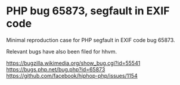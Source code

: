PHP bug 65873, segfault in EXIF code
======

Minimal reproduction case for PHP segfault in EXIF code bug 65873.

Relevant bugs have also been filed for hhvm.

https://bugzilla.wikimedia.org/show_bug.cgi?id=55541
https://bugs.php.net/bug.php?id=65873
https://github.com/facebook/hiphop-php/issues/1154
